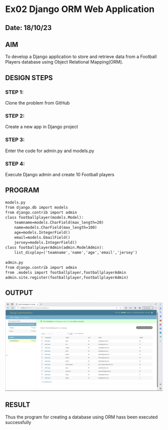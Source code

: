 # Ex02 Django ORM Web Application
## Date: 18/10/23

## AIM
To develop a Django application to store and retrieve data from a Football Players database using Object Relational Mapping(ORM).


## DESIGN STEPS

### STEP 1:
Clone the problem from GitHub

### STEP 2:
Create a new app in Django project

### STEP 3:
Enter the code for admin.py and models.py

### STEP 4:
Execute Django admin and create 10 Football players

## PROGRAM

```
models.py
from django.db import models
from django.contrib import admin
class footballplayer(models.Model):
    teamname=models.CharField(max_length=20)
    name=models.CharField(max_length=100)
    age=models.IntegerField()
    email=models.EmailField()
    jersey=models.IntegerField()
class footballplayerAdmin(admin.ModelAdmin):
    list_display=('teamname','name','age','email','jersey')
    
admin.py
from django.contrib import admin
from .models import footballplayer,footballplayerAdmin
admin.site.register(footballplayer,footballplayerAdmin)    
```

## OUTPUT
![Alt text](<Screenshot 2023-10-13 214653.png>)


## RESULT
Thus the program for creating a database using ORM hass been executed successfully
